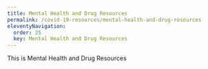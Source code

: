 ```yaml
---
title: Mental Health and Drug Resources
permalink: /covid-19-resources/mental-health-and-drug-resources
eleventyNavigation:
  order: 25
  key: Mental Health and Drug Resources
---
```

This is Mental Health and Drug Resources